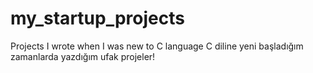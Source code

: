 # my_startup_projects
Projects I wrote when I was new to C language
C diline yeni başladığım zamanlarda yazdığım ufak projeler!
